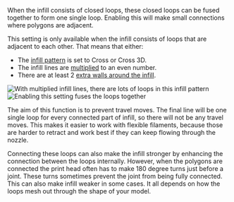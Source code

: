 When the infill consists of closed loops, these closed loops can be fused together to form one single loop. Enabling this will make small connections where polygons are adjacent.

This setting is only available when the infill consists of loops that are adjacent to each other. That means that either:
* The [infill pattern](infill_pattern.md) is set to Cross or Cross 3D.
* The infill lines are [multiplied](infill_multiplier.md) to an even number.
* There are at least 2 [extra walls around the infill](infill_wall_line_count.md).

![With multiplied infill lines, there are lots of loops in this infill pattern](images/connect_infill_polygons_disabled.png)
![Enabling this setting fuses the loops together](images/connect_infill_polygons_enabled.png)

The aim of this function is to prevent travel moves. The final line will be one single loop for every connected part of infill, so there will not be any travel moves. This makes it easier to work with flexible filaments, because those are harder to retract and work best if they can keep flowing through the nozzle.

Connecting these loops can also make the infill stronger by enhancing the connection between the loops internally. However, when the polygons are connected the print head often has to make 180 degree turns just before a joint. These turns sometimes prevent the joint from being fully connected. This can also make infill weaker in some cases. It all depends on how the loops mesh out through the shape of your model.